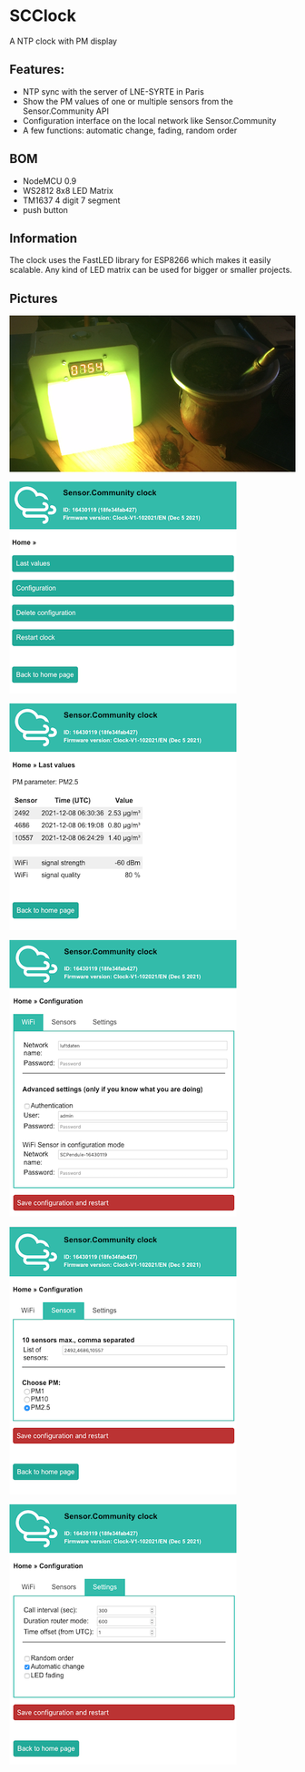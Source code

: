 # SCClock
A NTP clock with PM display

## Features:
* NTP sync with the server of LNE-SYRTE in Paris
* Show the PM values of one or multiple sensors from the Sensor.Community API
* Configuration interface on the local network like Sensor.Community
* A few functions: automatic change, fading, random order 


## BOM
* NodeMCU 0.9
* WS2812 8x8 LED Matrix
* TM1637 4 digit 7 segment
* push button

## Information

The clock uses the FastLED library for ESP8266 which makes it easily scalable. Any kind of LED matrix can be used for bigger or smaller projects.

## Pictures

![Clock](photos/clock.png)

![Home](photos/home.png)

![Values](photos/value.png)

![Settings1](photos/set1.png)

![Settings2](photos/set2.png)

![Settings3](photos/set3.png)
